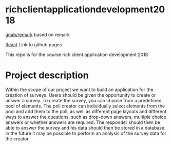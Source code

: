 # richclientapplicationdevelopment2018
[gnab/remark](https://github.com/gnab/remark) based on remark

[React](https://sl4d1c.github.io/richclientapplicationdevelopment2018/) Link to github pages

This repo is for the course rich client application development 2018

# Project description
Within the scope of our project we want to build an application for the creation of surveys. Users
should be given the opportunity to create or answer a survey. To create the survey, you can choose
from a predefined pool of elements. The poll creator can individually select elements from the pool
and add them to the poll, as well as different page layouts and different ways to answer the questions,
such as drop-down answers, multiple choice answers or whether answers are required. The responder
should then be able to answer the survey and his data should then be stored in a database. In the future
it may be possible to perform an analysis of the survey data for the creator.
